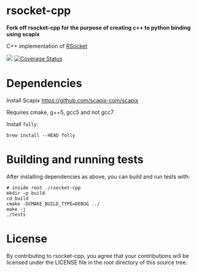 # rsocket-cpp

<b>
Fork off rsocket-cpp for the purpose of creating c++ to python binding using scapix
</b>

C++ implementation of [RSocket](https://rsocket.io)

<a href='https://travis-ci.org/rsocket/rsocket-cpp/builds'><img src='https://travis-ci.org/rsocket/rsocket-cpp.svg?branch=master'></a>
[![Coverage Status](https://coveralls.io/repos/github/rsocket/rsocket-cpp/badge.svg?branch=master)](https://coveralls.io/github/rsocket/rsocket-cpp?branch=master)

# Dependencies

Install Scapix
https://github.com/scapix-com/scapix

Requires cmake,  g++5, gcc5 and not gcc7


Install `folly`:

```
brew install --HEAD folly
```

# Building and running tests

After installing dependencies as above, you can build and run tests with:

```
# inside root ./rsocket-cpp
mkdir -p build
cd build
cmake -DCMAKE_BUILD_TYPE=DEBUG ../
make -j
./tests
```

# License

By contributing to rsocket-cpp, you agree that your contributions will be licensed
under the LICENSE file in the root directory of this source tree.
